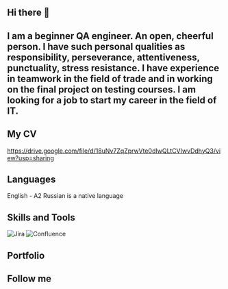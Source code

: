 ## Hi there 👋

## I am a beginner QA engineer. An open, cheerful person. I have such personal qualities as responsibility, perseverance, attentiveness, punctuality, stress resistance. I have experience in teamwork in the field of trade and in working on the final project on testing courses. I am looking for a job to start my career in the field of IT. 

## My CV 
https://drive.google.com/file/d/18uNv7ZqZprwVte0dIwQLtCVIwvDdhyQ3/view?usp=sharing

## Languages
English - A2
Russian is a native language

## Skills and Tools
![Jira](https://img.shields.io/badge/Jira-white?style=for-the-badge&logo=JiraSoftware&logoColor=blue)
![Confluence](https://img.shields.io/badge/Confluence-white?style=for-the-badge&logo=Confluence&logoColor=blue)

## Portfolio

## Follow me 
<!--
**DashaBelenik/DashaBelenik** is a ✨ _special_ ✨ repository because its `README.md` (this file) appears on your GitHub profile.

Here are some ideas to get you started:

- 🔭 I’m currently working on ...
- 🌱 I’m currently learning ...
- 👯 I’m looking to collaborate on ...
- 🤔 I’m looking for help with ...
- 💬 Ask me about ...
- 📫 How to reach me: ...
- 😄 Pronouns: ...
- ⚡ Fun fact: ...
-->
